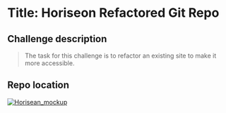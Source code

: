 # Title: Horiseon Refactored Git Repo

## Challenge description

> The task for this challenge is to refactor an existing site to make it more accessible.

## Repo location

<a href="https://ktrnthsnr.github.io/RefactoredHoriseonChallenge/"><img src="./assets/images/mockup.jpg" title="mockup" alt="Horisean_mockup"></a>
